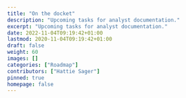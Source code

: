 ```yaml
---
title: "On the docket"
description: "Upcoming tasks for analyst documentation."
excerpt: "Upcoming tasks for analyst documentation."
date: 2022-11-04T09:19:42+01:00
lastmod: 2020-11-04T09:19:42+01:00
draft: false
weight: 60
images: []
categories: ["Roadmap"]
contributors: ["Hattie Sager"]
pinned: true
homepage: false
---
```



